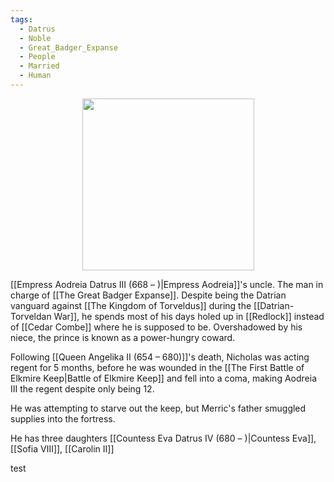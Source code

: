 ```yaml
---
tags:
  - Datrus
  - Noble
  - Great_Badger_Expanse
  - People
  - Married
  - Human
---
```

<p style="text-align:center;"><img src="https://foundry-vtt-kb.s3.us-east-2.amazonaws.com/Images/Tokens/NPCs/Nobles/Prince%20Nicholas.png" width="275" height="275"></p>

[[Empress Aodreia Datrus Ⅲ (668 – )|Empress Aodreia]]'s uncle. The man in charge of [[The Great Badger Expanse]]. Despite being the Datrian vanguard against [[The Kingdom of Torveldus]] during the [[Datrian-Torveldan War]], he spends most of his days holed up in [[Redlock]] instead of [[Cedar Combe]] where he is supposed to be. Overshadowed by his niece, the prince is known as a power-hungry coward.

Following [[Queen Angelika Ⅱ (654 – 680)]]'s death, Nicholas was acting regent for 5 months, before he was wounded in the [[The First Battle of Elkmire Keep|Battle of Elkmire Keep]] and fell into a coma, making Aodreia III the regent despite only being 12.

He was attempting to starve out the keep, but Merric's father smuggled supplies into the fortress.

He has three daughters [[Countess Eva Datrus Ⅳ (680 – )|Countess Eva]], [[Sofia Ⅷ]], [[Carolin Ⅱ]]

<section class="secret">

test
</section>
